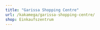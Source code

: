 ```yaml
---
title: "Garissa Shopping Centre"
url: /kakamega/garissa-shopping-centre/
shop: Einkaufszentrum
---
```


